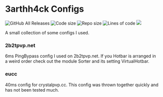 # 3arthh4ck Configs

![GitHub All Releases](https://img.shields.io/github/downloads/3arthqu4ke/3arthh4ck/total.svg)
![Code size](https://img.shields.io/github/languages/code-size/3arthqu4ke/3arthh4ck.svg)
![Repo size](https://img.shields.io/github/repo-size/3arthqu4ke/3arthh4ck.svg)
![Lines of code](https://tokei.rs/b1/github/3arthqu4ke/3arthh4ck?category=code)
![](https://github.com/3arthqu4ke/3arthh4ck/actions/workflows/gradle-publish.yml/badge.svg)

A small collection of some configs I used.

### 2b2tpvp.net
6ms PingBypass config I used on 2b2tpvp.net. If you Hotbar is arranged in a weird order check out
the module Sorter and its setting VirtualHotbar.

### eucc
40ms config for crystalpvp.cc. This config was thrown together quickly and has not been tested much.
